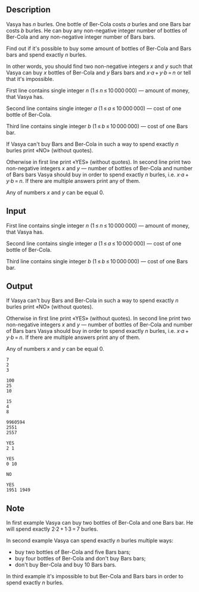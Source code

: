 ## Description

<div><p>Vasya has <span class="tex-span"><i>n</i></span> burles. One bottle of Ber-Cola costs <span class="tex-span"><i>a</i></span> burles and one Bars bar costs <span class="tex-span"><i>b</i></span> burles. He can buy any non-negative integer number of bottles of Ber-Cola and any non-negative integer number of Bars bars.</p><p>Find out if it's possible to buy some amount of bottles of Ber-Cola and Bars bars and spend <span class="tex-font-style-bf">exactly</span> <span class="tex-span"><i>n</i></span> burles.</p><p>In other words, you should find two non-negative integers <span class="tex-span"><i>x</i></span> and <span class="tex-span"><i>y</i></span> such that Vasya can buy <span class="tex-span"><i>x</i></span> bottles of Ber-Cola and <span class="tex-span"><i>y</i></span> Bars bars and <span class="tex-span"><i>x</i>·<i>a</i> + <i>y</i>·<i>b</i> = <i>n</i></span> or tell that it's impossible.</p></div><div class="input-specification"><p>First line contains single integer <span class="tex-span"><i>n</i></span> (<span class="tex-span">1 ≤ <i>n</i> ≤ 10 000 000</span>)&nbsp;— amount of money, that Vasya has.</p><p>Second line contains single integer <span class="tex-span"><i>a</i></span> (<span class="tex-span">1 ≤ <i>a</i> ≤ 10 000 000</span>)&nbsp;— cost of one bottle of Ber-Cola.</p><p>Third line contains single integer <span class="tex-span"><i>b</i></span> (<span class="tex-span">1 ≤ <i>b</i> ≤ 10 000 000</span>)&nbsp;— cost of one Bars bar.</p></div><div class="output-specification"><p>If Vasya can't buy Bars and Ber-Cola in such a way to spend exactly <span class="tex-span"><i>n</i></span> burles print «<span class="tex-font-style-tt">NO</span>» (without quotes).</p><p>Otherwise in first line print «<span class="tex-font-style-tt">YES</span>» (without quotes). In second line print two non-negative integers <span class="tex-span"><i>x</i></span> and <span class="tex-span"><i>y</i></span>&nbsp;— number of bottles of Ber-Cola and number of Bars bars Vasya should buy in order to spend exactly <span class="tex-span"><i>n</i></span> burles, i.e. <span class="tex-span"><i>x</i>·<i>a</i> + <i>y</i>·<i>b</i> = <i>n</i></span>. If there are multiple answers print any of them.</p><p>Any of numbers <span class="tex-span"><i>x</i></span> and <span class="tex-span"><i>y</i></span> can be equal <span class="tex-span">0</span>.</p></div>

## Input

<p>First line contains single integer <span class="tex-span"><i>n</i></span> (<span class="tex-span">1 ≤ <i>n</i> ≤ 10 000 000</span>)&nbsp;— amount of money, that Vasya has.</p><p>Second line contains single integer <span class="tex-span"><i>a</i></span> (<span class="tex-span">1 ≤ <i>a</i> ≤ 10 000 000</span>)&nbsp;— cost of one bottle of Ber-Cola.</p><p>Third line contains single integer <span class="tex-span"><i>b</i></span> (<span class="tex-span">1 ≤ <i>b</i> ≤ 10 000 000</span>)&nbsp;— cost of one Bars bar.</p>

## Output

<p>If Vasya can't buy Bars and Ber-Cola in such a way to spend exactly <span class="tex-span"><i>n</i></span> burles print «<span class="tex-font-style-tt">NO</span>» (without quotes).</p><p>Otherwise in first line print «<span class="tex-font-style-tt">YES</span>» (without quotes). In second line print two non-negative integers <span class="tex-span"><i>x</i></span> and <span class="tex-span"><i>y</i></span>&nbsp;— number of bottles of Ber-Cola and number of Bars bars Vasya should buy in order to spend exactly <span class="tex-span"><i>n</i></span> burles, i.e. <span class="tex-span"><i>x</i>·<i>a</i> + <i>y</i>·<i>b</i> = <i>n</i></span>. If there are multiple answers print any of them.</p><p>Any of numbers <span class="tex-span"><i>x</i></span> and <span class="tex-span"><i>y</i></span> can be equal <span class="tex-span">0</span>.</p>





```input1
7
2
3

```




```input2
100
25
10

```




```input3
15
4
8

```




```input4
9960594
2551
2557

```




```output1
YES
2 1

```




```output2
YES
0 10

```




```output3
NO

```




```output4
YES
1951 1949

```



## Note

<p>In first example Vasya can buy two bottles of Ber-Cola and one Bars bar. He will spend exactly <span class="tex-span">2·2 + 1·3 = 7</span> burles.</p><p>In second example Vasya can spend exactly <span class="tex-span"><i>n</i></span> burles multiple ways: </p><ul> <li> buy two bottles of Ber-Cola and five Bars bars; </li><li> buy four bottles of Ber-Cola and don't buy Bars bars; </li><li> don't buy Ber-Cola and buy <span class="tex-span">10</span> Bars bars. </li></ul><p>In third example it's impossible to but Ber-Cola and Bars bars in order to spend exactly <span class="tex-span"><i>n</i></span> burles.</p>
